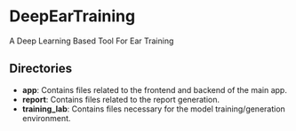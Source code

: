 # DeepEarTraining

A Deep Learning Based Tool For Ear Training

## Directories

- **app**: Contains files related to the frontend and backend of the main app.
- **report**: Contains files related to the report generation.
- **training_lab**: Contains files necessary for the model training/generation environment.
